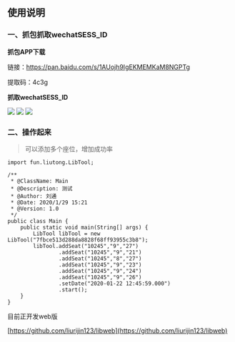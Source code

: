 ## 使用说明

### 一、抓包抓取wechatSESS_ID
**抓包APP下载**

链接：https://pan.baidu.com/s/1AUojh9IgEKMEMKaM8NGPTg 

提取码：4c3g 

**抓取wechatSESS_ID**

![](http://img.liutong.fun/QQ图片20200129200839.jpg)
![](http://img.liutong.fun/QQ图片20200129200854.jpg)
![](http://img.liutong.fun/QQ图片20200129200901.jpg)

### 二、操作起来
>可以添加多个座位，增加成功率
```
import fun.liutong.LibTool;

/**
 * @ClassName: Main
 * @Description: 测试
 * @Author: 刘通
 * @Date: 2020/1/29 15:21
 * @Version: 1.0
 */
public class Main {
    public static void main(String[] args) {
        LibTool libTool = new LibTool("7fbce513d288da8828f68ff93955c3b8");
        libTool.addSeat("10245","9","27")
                .addSeat("10245","9","21")
                .addSeat("10245","8","27")
                .addSeat("10245","9","23")
                .addSeat("10245","9","24")
                .addSeat("10245","9","26")
                .setDate("2020-01-22 12:45:59.000")
                .start();
    }
}

```

目前正开发web版

[https://github.com/liurijin123/libweb](https://github.com/liurijin123/libweb)

